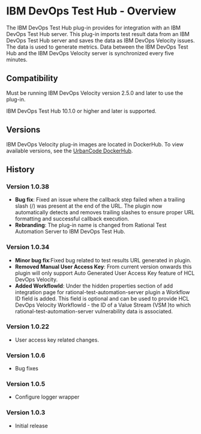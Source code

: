 
# IBM DevOps Test Hub - Overview

The IBM DevOps Test Hub plug-in provides for integration with an IBM DevOps Test Hub server. This plug-in imports test result data from an IBM DevOps Test Hub server and saves the data as IBM DevOps Velocity issues. The data is used to generate metrics. Data between the IBM DevOps Test Hub and the IBM DevOps Velocity server is synchronized every five minutes.

## Compatibility

Must be running IBM DevOps Velocity version 2.5.0 and later to use the plug-in.

IBM DevOps Test Hub 10.1.0 or higher and later is supported.

## Versions

IBM DevOps Velocity plug-in images are located in DockerHub. To view available versions, see the [UrbanCode DockerHub](https://hub.docker.com/r/urbancode/ucv-ext-rtas/tags).

## History

### Version 1.0.38

* **Bug fix**: Fixed an issue where the callback step failed when a trailing slash (/) was present at the end of the URL. The plugin now automatically detects and removes trailing slashes to ensure proper URL formatting and successful callback execution.
* **Rebranding**: The plug-in name is changed from Rational Test Automation Server to IBM DevOps Test Hub.

### Version 1.0.34

* **Minor bug fix**:Fixed bug related to test results URL generated in plugin.
* **Removed Manual User Access Key**: From current version onwards this plugin will only support Auto Generated User Access Key feature of HCL DevOps Velocity.
* **Added WorkflowId**: Under the hidden properties section of add integration page for rational-test-automation-server plugin a Workflow ID field is added. This field is optional and can be used to provide HCL DevOps Velocity WorkflowId - the ID of a Value Stream (VSM )to which rational-test-automation-server vulnerability data is associated.

### Version 1.0.22

* User access key related changes.

### Version 1.0.6

* Bug fixes

### Version 1.0.5

* Configure logger wrapper

### Version 1.0.3

* Initial release

